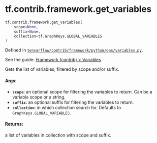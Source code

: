 <div itemscope itemtype="http://developers.google.com/ReferenceObject">
<meta itemprop="name" content="tf.contrib.framework.get_variables" />
</div>

# tf.contrib.framework.get_variables

``` python
tf.contrib.framework.get_variables(
    scope=None,
    suffix=None,
    collection=tf.GraphKeys.GLOBAL_VARIABLES
)
```



Defined in [`tensorflow/contrib/framework/python/ops/variables.py`](https://www.tensorflow.org/code/tensorflow/contrib/framework/python/ops/variables.py).

See the guide: [Framework (contrib) > Variables](../../../../../api_guides/python/contrib.framework.md#Variables)

Gets the list of variables, filtered by scope and/or suffix.

#### Args:

* <b>`scope`</b>: an optional scope for filtering the variables to return. Can be a
    variable scope or a string.
* <b>`suffix`</b>: an optional suffix for filtering the variables to return.
* <b>`collection`</b>: in which collection search for. Defaults to
    `GraphKeys.GLOBAL_VARIABLES`.


#### Returns:

a list of variables in collection with scope and suffix.